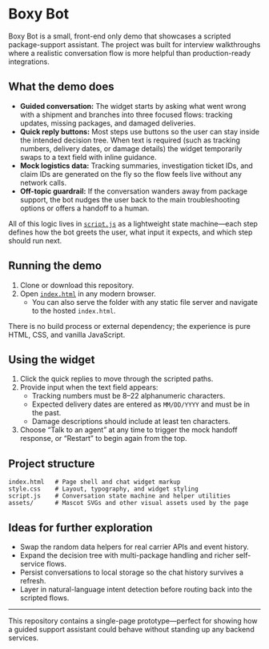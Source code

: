 # Boxy Bot

Boxy Bot is a small, front-end only demo that showcases a scripted package-support assistant. The project was built for interview walkthroughs where a realistic conversation flow is more helpful than production-ready integrations.

## What the demo does

- **Guided conversation:** The widget starts by asking what went wrong with a shipment and branches into three focused flows: tracking updates, missing packages, and damaged deliveries.
- **Quick reply buttons:** Most steps use buttons so the user can stay inside the intended decision tree. When text is required (such as tracking numbers, delivery dates, or damage details) the widget temporarily swaps to a text field with inline guidance.
- **Mock logistics data:** Tracking summaries, investigation ticket IDs, and claim IDs are generated on the fly so the flow feels live without any network calls.
- **Off-topic guardrail:** If the conversation wanders away from package support, the bot nudges the user back to the main troubleshooting options or offers a handoff to a human.

All of this logic lives in [`script.js`](./script.js) as a lightweight state machine—each step defines how the bot greets the user, what input it expects, and which step should run next.

## Running the demo

1. Clone or download this repository.
2. Open [`index.html`](./index.html) in any modern browser.
   - You can also serve the folder with any static file server and navigate to the hosted `index.html`.

There is no build process or external dependency; the experience is pure HTML, CSS, and vanilla JavaScript.

## Using the widget

1. Click the quick replies to move through the scripted paths.
2. Provide input when the text field appears:
   - Tracking numbers must be 8–22 alphanumeric characters.
   - Expected delivery dates are entered as `MM/DD/YYYY` and must be in the past.
   - Damage descriptions should include at least ten characters.
3. Choose “Talk to an agent” at any time to trigger the mock handoff response, or “Restart” to begin again from the top.

## Project structure

```
index.html   # Page shell and chat widget markup
style.css    # Layout, typography, and widget styling
script.js    # Conversation state machine and helper utilities
assets/      # Mascot SVGs and other visual assets used by the page
```

## Ideas for further exploration

- Swap the random data helpers for real carrier APIs and event history.
- Expand the decision tree with multi-package handling and richer self-service flows.
- Persist conversations to local storage so the chat history survives a refresh.
- Layer in natural-language intent detection before routing back into the scripted flows.

---

This repository contains a single-page prototype—perfect for showing how a guided support assistant could behave without standing up any backend services.
